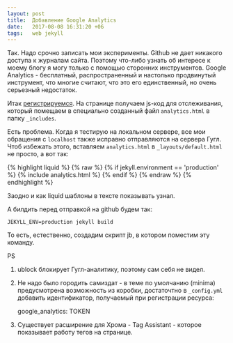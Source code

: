 ```yaml
---
layout: post
title:  Добавление Google Analytics
date:   2017-08-08 16:31:20 +06
tags:   web jekyll
---
```


Так. Надо срочно записать мои эксперименты. Github не дает никакого доступа к журналам сайта. Поэтому что-либо узнать об интересе к моему блогу я могу только с помощью сторонних инструментов. Google Analytics - бесплатный, распространенный и настолько продвинутый инструмент, что многие считают, что это его единственный, но очень серьезный недостаток.

Итак [регистрируемся][google-analytics-link]. На странице получаем js-код для отслеживания, который помещаем в специально созданный файл `analytics.html` в папку `_includes`. 

Есть проблема. Когда я тестирую на локальном сервере, все мои обращения с `localhost` также исправно отправляются на сервера Гугл. Чтоб избежать этого, вставляем `analytics.html` в `_layouts/default.html` не просто, а вот так:

{% highlight liquid %}
{% raw %}
{% if jekyll.environment == 'production' %}
  {% include analytics.html %}
{% endif %}
{% endraw %}
{% endhighlight %}

Заодно и как liquid шаблоны в тексте показывать узнал. 

А билдить перед отправкой на github будем так:

    JEKYLL_ENV=production jekyll build

То есть, естественно, создадим скрипт jb, в котором поместим эту команду.

[google-analytics-link]: https://analytics.google.com/analytics/web/provision?authuser=0#provision/SignUp/

PS 

1. ublock блокирует Гугл-аналитику, поэтому сам себя не видел.

2. Не надо было городить самиздат - в теме по умолчанию (minima) предусмотрена возможность из коробки, достаточтно в `_config.yml` добавить идентификатор, получаемый при регистрации ресурса:

    google_analytics: TOKEN


3. Существует расширение для Хрома - Tag Assistаnt - которое показывает работу тегов на странице.

